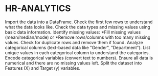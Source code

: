 # HR-ANALYTICS
Import the data into a DataFrame.
Check the first few rows to understand what the data looks like.
Check the data types and missing values using basic data information.
Identify missing values:
*Fill missing values (mean/median/mode) or
*Remove rows/columns with too many missing values.
Check for duplicate rows and remove them if found.
Analyze categorical columns (text-based data like "Gender", "Department").
List unique values in each categorical column to understand the categories.
Encode categorical variables (convert text to numbers).
Ensure all data is numerical and there are no missing values left.
Split the dataset into Features (X) and Target (y) variables.

